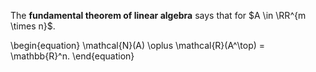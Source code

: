 The **fundamental theorem of linear algebra** says that for $A \in \RR^{m \times n}$.

\begin{equation}
\mathcal{N}(A) \oplus \mathcal{R}(A^\top) = \mathbb{R}^n.
\end{equation}